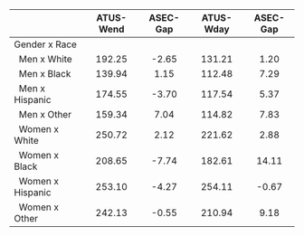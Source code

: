 
|                      |    ATUS-Wend |     ASEC-Gap |    ATUS-Wday |     ASEC-Gap |
| -------------------- | :----------: | :----------: | :----------: | :----------: |
| Gender x Race        |              |              |              |              |
| &nbsp;&nbsp;Men x White |       192.25 |        -2.65 |       131.21 |         1.20 |
| &nbsp;&nbsp;Men x Black |       139.94 |         1.15 |       112.48 |         7.29 |
| &nbsp;&nbsp;Men x Hispanic |       174.55 |        -3.70 |       117.54 |         5.37 |
| &nbsp;&nbsp;Men x Other |       159.34 |         7.04 |       114.82 |         7.83 |
| &nbsp;&nbsp;Women x White |       250.72 |         2.12 |       221.62 |         2.88 |
| &nbsp;&nbsp;Women x Black |       208.65 |        -7.74 |       182.61 |        14.11 |
| &nbsp;&nbsp;Women x Hispanic |       253.10 |        -4.27 |       254.11 |        -0.67 |
| &nbsp;&nbsp;Women x Other |       242.13 |        -0.55 |       210.94 |         9.18 |

